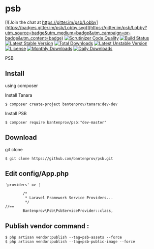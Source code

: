 # psb

[![Join the chat at https://gitter.im/psb/Lobby](https://badges.gitter.im/psb/Lobby.svg)](https://gitter.im/psb/Lobby?utm_source=badge&utm_medium=badge&utm_campaign=pr-badge&utm_content=badge)
[![Scrutinizer Code Quality](https://scrutinizer-ci.com/g/bantenprov/psb/badges/quality-score.png?b=master)](https://scrutinizer-ci.com/g/bantenprov/psb/?branch=master)
[![Build Status](https://scrutinizer-ci.com/g/bantenprov/psb/badges/build.png?b=master)](https://scrutinizer-ci.com/g/bantenprov/psb/build-status/master)
[![Latest Stable Version](https://poser.pugx.org/bantenprov/psb/v/stable)](https://packagist.org/packages/bantenprov/psb)
[![Total Downloads](https://poser.pugx.org/bantenprov/psb/downloads)](https://packagist.org/packages/bantenprov/psb)
[![Latest Unstable Version](https://poser.pugx.org/bantenprov/psb/v/unstable)](https://packagist.org/packages/bantenprov/psb)
[![License](https://poser.pugx.org/bantenprov/psb/license)](https://packagist.org/packages/bantenprov/psb)
[![Monthly Downloads](https://poser.pugx.org/bantenprov/psb/d/monthly)](https://packagist.org/packages/bantenprov/psb)
[![Daily Downloads](https://poser.pugx.org/bantenprov/psb/d/daily)](https://packagist.org/packages/bantenprov/psb)

PSB

## Install
using composer

Install Tanara
~~~
$ composer create-project bantenprov/tanara:dev-dev
~~~

Install PSB
~~~
$ composer require bantenprov/psb:"dev-master"
~~~

## Download
git clone
~~~
$ git clone https://github.com/bantenprov/psb.git
~~~

## Edit config/App.php
~~~
'providers' => [

        /*
         * Laravel Framework Service Providers...
         */
//==
        Bantenprov\Psb\PsbServiceProvider::class,
~~~

## Publish vendor command :
~~~
$ php artisan vendor:publish --tag=psb-assets --force
$ php artisan vendor:publish --tag=psb-public-image --force
~~~
